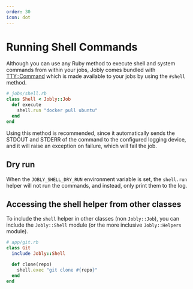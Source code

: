 ```yaml
---
order: 30
icon: dot
---
```


# Running Shell Commands

Although you can use any Ruby method to execute shell and system commands
from within your jobs, Jobly comes bundled with
[TTY::Command](https://github.com/piotrmurach/tty-command)
which is made available to your jobs by using the `#shell` method.

```ruby
# jobs/shell.rb
class Shell < Jobly::Job
  def execute
    shell.run "docker pull ubuntu"
  end
end
```

Using this method is recommended, since it automatically sends the STDOUT
and STDERR of the command to the configured logging device, and it will raise
an exception on failure, which will fail the job.


## Dry run

When the `JOBLY_SHELL_DRY_RUN` environment variable is set, the `shell.run`
helper will not run the commands, and instead, only print them to the log.


## Accessing the shell helper from other classes

To include the `shell` helper in other classes (non `Jobly::Job`), you can
include the `Jobly::Shell` module (or the more inclusive `Jobly::Helpers`
module).

```ruby
# app/git.rb
class Git
  include Jobly::Shell

  def clone(repo)
    shell.exec "git clone #{repo}"
  end
end
```
